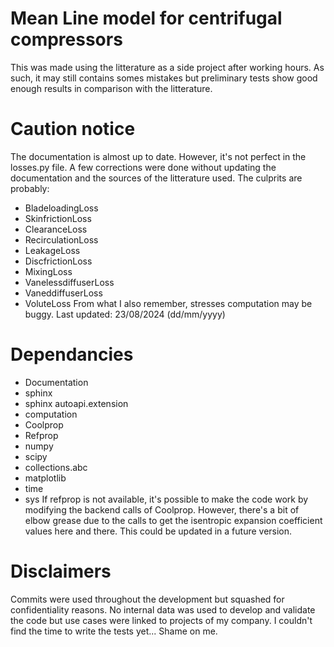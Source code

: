 # Mean Line model for centrifugal compressors
This was made using the litterature as a side project after working hours.
As such, it may still contains somes mistakes but preliminary tests show good enough results in comparison with the litterature.

# Caution notice
The documentation is almost up to date. However, it's not perfect in the losses.py file. A few corrections were done without updating the documentation and the sources of the litterature used.
The culprits are probably:
* BladeloadingLoss
* SkinfrictionLoss
* ClearanceLoss
* RecirculationLoss
* LeakageLoss
* DiscfrictionLoss
* MixingLoss
* VanelessdiffuserLoss
* VaneddiffuserLoss
* VoluteLoss
From what I also remember, stresses computation may be buggy.
Last updated: 23/08/2024 (dd/mm/yyyy)

# Dependancies
* Documentation
 * sphinx
 * sphinx autoapi.extension
* computation
 * Coolprop
 * Refprop
 * numpy
 * scipy
 * collections.abc
 * matplotlib
 * time
 * sys
If refprop is not available, it's possible to make the code work by modifying the backend calls of Coolprop. 
However, there's a bit of elbow grease due to the calls to get the isentropic expansion coefficient values here and there.
This could be updated in a future version.

# Disclaimers
Commits were used throughout the development but squashed for confidentiality reasons. 
No internal data was used to develop and validate the code but use cases were linked to projects of my company.
I couldn't find the time to write the tests yet... Shame on me.